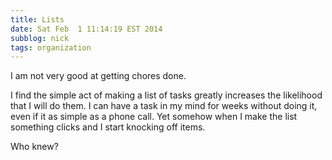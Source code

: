 ```yaml
---
title: Lists
date: Sat Feb  1 11:14:19 EST 2014
subblog: nick
tags: organization
---
```


I am not very good at getting chores done.

I find the simple act of making a list of tasks greatly increases the likelihood that I will do them. I can have a task in my mind for weeks without doing it, even if it as simple as a phone call. Yet somehow when I make the list something clicks and I start knocking off items.

Who knew?
